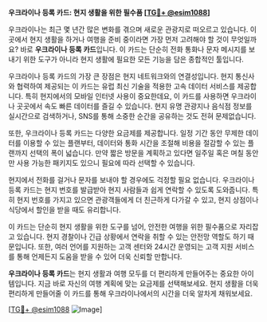 **우크라이나 등록 카드: 현지 생활을 위한 필수품 [[TG💪+ @esim1088](https://t.me/s/esim1088)]**

우크라이나는 최근 몇 년간 많은 변화를 겪으며 새로운 관광지로 떠오르고 있습니다. 이곳에서 현지 생활을 하거나 여행을 준비 중이라면 가장 먼저 고려해야 할 것이 무엇일까요? 바로 **우크라이나 등록 카드**입니다. 이 카드는 단순히 전화 통화나 문자 메시지를 보내기 위한 도구가 아니라 현지 생활에 필요한 모든 기능을 담은 종합적인 툴입니다.

우크라이나 등록 카드의 가장 큰 장점은 현지 네트워크와의 연결성입니다. 현지 통신사와 협력하여 제공되는 이 카드는 유럽 최신 기술을 적용한 고속 데이터 서비스를 제공합니다. 특히 현지에서의 모바일 인터넷 사용이 중요한데요, 이 카드를 사용하면 우크라이나 곳곳에서 속도 빠른 데이터를 즐길 수 있습니다. 현지 유명 관광지나 음식점 정보를 실시간으로 검색하거나, SNS를 통해 소중한 순간을 공유하는 것도 전혀 문제없습니다.

또한, 우크라이나 등록 카드는 다양한 요금제를 제공합니다. 일정 기간 동안 무제한 데이터를 이용할 수 있는 플랜부터, 데이터와 통화 시간을 조절해 비용을 절감할 수 있는 플랜까지 선택의 폭이 넓습니다. 만약 짧은 방문을 계획하고 있다면 일주일 혹은 며칠 동안만 사용 가능한 패키지도 있으니 필요에 따라 선택할 수 있습니다.

현지에서 전화를 걸거나 문자를 보내야 할 경우에도 걱정할 필요 없습니다. 우크라이나 등록 카드는 현지 번호를 발급받아 현지 사람들과 쉽게 연락할 수 있도록 도와줍니다. 특히 현지 번호를 가지고 있으면 관광객들에게 더 친근하게 다가갈 수 있고, 현지 상점이나 식당에서 할인을 받을 때도 유리합니다.

이 카드는 단순히 현지 생활을 위한 도구를 넘어, 안전한 여행을 위한 필수품으로 자리잡고 있습니다. 현지 경찰이나 긴급 상황에서 연락을 취할 수 있는 안전망 역할도 하기 때문입니다. 또한, 여러 언어를 지원하는 고객 센터와 24시간 운영되는 고객 지원 서비스를 통해 언제든지 도움을 받을 수 있어 더욱 신뢰할 만합니다.

**우크라이나 등록 카드**는 현지 생활과 여행 모두를 더 편리하게 만들어주는 중요한 아이템입니다. 지금 바로 자신의 여행 계획에 맞는 요금제를 선택해보세요. 현지 생활을 더욱 편리하게 만들어줄 이 카드를 통해 우크라이나에서의 시간을 더욱 알차게 채워보세요.

[[TG💪+ @esim1088](https://t.me/s/esim1088) ![Image](https://i.postimg.cc/Y0z9fWf4/image.png)]